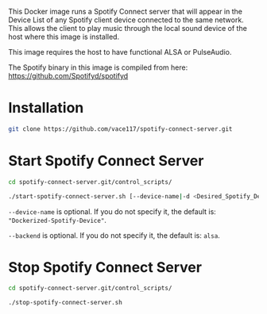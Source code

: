 This Docker image runs a Spotify Connect server that will appear in the Device List of any Spotify client device connected to the same network. This allows the client to play music through the local sound device of the host where this image is installed. 

This image requires the host to have functional ALSA or PulseAudio.

The Spotify binary in this image is compiled from here: https://github.com/Spotifyd/spotifyd

Installation
============
```bash
git clone https://github.com/vace117/spotify-connect-server.git
```

Start Spotify Connect Server
=========
```bash
cd spotify-connect-server.git/control_scripts/

./start-spotify-connect-server.sh [--device-name|-d <Desired_Spotify_Device_Name_No_Spaces>] [--backend|-b <alsa|pulseaudio>]
```

`--device-name` is optional. If you do not specify it, the default is:   `"Dockerized-Spotify-Device"`.

`--backend` is optional. If you do not specify it, the default is: `alsa`.

Stop Spotify Connect Server
=========
```bash
cd spotify-connect-server.git/control_scripts/

./stop-spotify-connect-server.sh
```